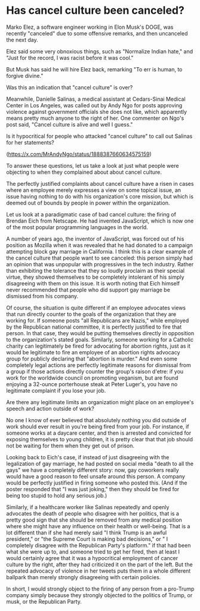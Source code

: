 # Has cancel culture been canceled?


Marko Elez, a software engineer working in Elon Musk's DOGE, was recently "canceled" due to some offensive remarks, and
then uncanceled the next day.

Elez said some very obnoxious things, such as "Normalize Indian hate," and "Just for the record, I was racist before it
was cool."

But Musk has said he will hire Elez back, remarking "To err is human, to forgive divine."

Was this an indication that "cancel culture" is over?

Meanwhile, Danielle Salinas, a medical assistant at Cedars-Sinai Medical Center in Los Angeles, was called out by Andy
Ngo for posts approving violence against government officials she does not like, which apparently means pretty much
anyone to the right of her. One commenter on Ngo's post said, "Cancel culture is alive and well I guess."

Is it hypocritical for people who attacked "cancel culture" to call out Salinas for her statements?

(https://x.com/MrAndyNgo/status/1888387660634575159)

To answer these questions, let us take a look at just what people were objecting to when they complained about about
cancel culture.

The perfectly justified complaints about cancel culture have a risen in cases where an employee merely expresses a view
on some topical issue, an issue having nothing to do with his organization's core mission, but which is deemed out of
bounds by people in power within the organization. 

Let us look at a paradigmatic case of bad cancel culture: the firing of Brendan Eich from Netscape. He had invented
JavaScript, which is now one of the most popular programming languages in the world.

A number of years ago, the inventor of JavaScript, was forced out of his position as Mozilla when it was revealed that
he had donated to a campaign attempting block gay marriage in California. I think this is a clear example of the cancel
culture that people want to see canceled: this person simply had an opinion that was unpopular with progressives in the
tech industry. Rather than exhibiting the tolerance that they so loudly proclaim as their special virtue, they showed
themselves to be completely intolerant of his simply disagreeing with them on this issue. It is worth noting that Eich
himself never recommended that people who did support gay marriage be dismissed from his company.

Of course, the situation is quite different if an employee advocates views that run directly counter to the goals of the
organization that they are working for. If someone posts "all Republicans are Nazis," while employed by the Republican
national committee, it is perfectly justified to fire that person. In that case, they would be putting themselves
directly in opposition to the organization's stated goals. Similarly, someone working for a Catholic charity can
legitimately be fired for advocating for abortion rights, just as it would be legitimate to fire an employee of an
abortion rights advocacy group for publicly declaring that "abortion is murder." And even some completely legal actions
are perfectly legitimate reasons for dismissal from a group if those actions directly counter the group's raison d'etre:
if you work for the worldwide council on promoting veganism, but are found enjoying a 32-ounce porterhouse steak at
Peter Luger's, you have no legitimate complaint if you lose your job.


Are there any legitimate limits an organization might place on an employee's speech and action outside of work?

No one I know of ever believed that absolutely nothing you did outside of work should ever result in you're being fired
from your job. For instance, if someone works at a daycare center, and then is arrested and convicted for exposing
themselves to young children, it is pretty clear that that job should not be waiting for them when they get out of
prison.



Looking back to Eich's case, if instead of just disagreeing with the legalization of gay marriage, he had posted on
social media "death to all the gays" we have a completely different story: now, gay coworkers really would have a good
reason to feel unsafe around this person. A company would be perfectly justified in firing someone who posted this. (And
if the poster responded that "I was just joking," then they should be fired for being too stupid to hold any serious
job.)

Similarly, if a healthcare worker like Salinas repeatedly and openly advocates the death of people who disagree with her
politics, that is a pretty good sign that she should be removed from any medical position where she might have any
influence on their health or well-being. That is a lot different than if she had merely said "I think Trump is an awful
president," or "the Supreme Court is making bad decisions," or " I completely disagree with the Republican Party's
platform." if that had been what she were up to, and someone tried to get her fired, then at least I would certainly
agree that it was a hypocritical employment of cancer culture by the right, after they had criticized it on the part of
the left. But the repeated advocacy of violence in her tweets puts them in a whole different ballpark than merely
strongly disagreeing with certain policies.

In short, I would strongly object to the firing of any person from a pro-Trump company simply because they strongly
objected to the politics of Trump, or musk, or the Republican Party.


